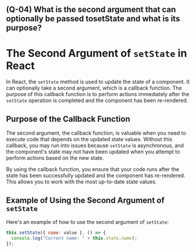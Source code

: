 ## (Q-04) What is the second argument that can optionally be passed tosetState and what is its purpose?

# The Second Argument of `setState` in React

In React, the `setState` method is used to update the state of a component. It can optionally take a second argument, which is a callback function. The purpose of this callback function is to perform actions immediately after the `setState` operation is completed and the component has been re-rendered.

## Purpose of the Callback Function

The second argument, the callback function, is valuable when you need to execute code that depends on the updated state values. Without this callback, you may run into issues because `setState` is asynchronous, and the component's state may not have been updated when you attempt to perform actions based on the new state.

By using the callback function, you ensure that your code runs after the state has been successfully updated and the component has re-rendered. This allows you to work with the most up-to-date state values.

## Example of Using the Second Argument of `setState`

Here's an example of how to use the second argument of `setState`:

```javascript
this.setState({ name: value }, () => {
  console.log("Current name: " + this.state.name);
});

